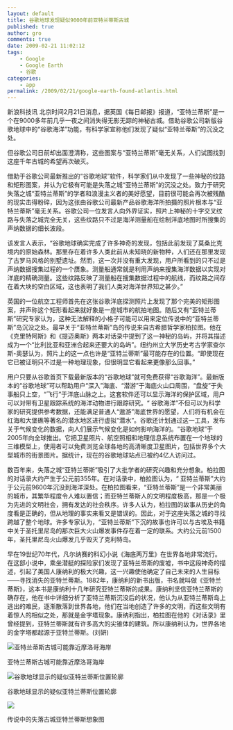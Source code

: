 ```yaml
---
layout: default
title: 谷歌地球发现疑似9000年前亚特兰蒂斯古城
published: true
author: gro
comments: true
date: 2009-02-21 11:02:12
tags:
    - Google
    - Google Earth
    - 谷歌
categories:
    - app
permalink: /2009/02/21/google-earth-found-atlantis.html
---
```

新浪科技讯 北京时间2月21日消息，据英国《每日邮报》报道，“亚特兰蒂斯”是一个在9000多年前几乎一夜之间消失得无影无踪的神秘古城。借助谷歌公司新版谷歌地球中的“谷歌海洋”功能，有科学家宣称他们发现了疑似“亚特兰蒂斯”的沉没之处。

但谷歌公司日前却出面澄清称，这些图案与“亚特兰蒂斯”毫无关系，人们试图找到这座千年古城的希望再次破灭。



借助于谷歌公司最新推出的“谷歌地球”软件，科学家们从中发现了一些神秘的纹路和矩形图案，并认为它极有可能是失落之城“亚特兰蒂斯”的沉没之处。致力于研究失落之城“亚特兰蒂斯”的学者和浪漫主义者的美好愿望，目前很可能会再次被残酷的现实击得粉碎，因为这张由谷歌公司最新产品谷歌海洋所拍摄的照片根本与“亚特兰蒂斯”毫无关系。谷歌公司一位发言人向外界证实，照片上神秘的十字交叉纹路与失落之城完全无关，这些纹路只不过是海洋测量船在绘制洋底地图时所搜集的声纳数据的细长波段。

该发言人表示，“谷歌地球确实完成了许多神奇的发现，包括此前发现了莫桑比克境内的原始森林。那里存在着许多人类此前从未知晓的新物种，人们还在那里发现了古罗马风格的别墅遗址。然而，这一次并没有重大发现，用户所看到的只不过是声纳数据搜集过程的一个赝象。测量船通常就是利用声纳来搜集海洋数据以实现对洋底的精确测量。这些纹路反映了测量船在搜集数据过程中的航线，而纹路之间存在着大块的空白区域，这也表明了我们人类对海洋世界知之甚少。”

英国的一位航空工程师首先在这张谷歌洋底探测照片上发现了那个完美的矩形图案，并声称这个矩形看起来就好象是一座城市的航拍地图。随后又有“亚特兰蒂斯”研究专家认为，这种无法解释的小格子可能可以用来定位传说中的“亚特兰蒂斯”岛沉没之处。最早关于“亚特兰蒂斯”岛的传说来自古希腊哲学家柏拉图。他在《克里特阿斯》和《提迈奥斯》两本对话录中提到了这一神秘的岛屿，并将其描述成为一个“比利比亚和亚洲合起来还要大的岛屿”。纽约州立大学历史考古学家查尔斯-奥瑟认为，照片上的这一点也许是“亚特兰蒂斯”最可能存在的位置。“即使现在它已被证明只不过是一种地理现象，但很明显它看起来更像那么回事。”

用户只要从谷歌首页下载最新版本的“谷歌地球”就可免费获得“谷歌海洋”。最新版本的“谷歌地球”可以帮助用户“深入”海底、“潜游”于海底火山口周围，“盘旋”于失事船只上空，“飞行”于洋底山脉之上。这套软件还可以显示海洋的保护区域，用户可以对带有卫星跟踪系统的海洋动物进行跟踪研究。“ 谷歌海洋”不但可以为科学家的研究提供参考数据，还能满足普通人“遨游”海底世界的愿望，人们将有机会在红海和大堡礁等著名的潜水地区进行虚拟“潜水”。谷歌还计划通过这一工具，发布关于气候变化的数据，向人们展示气候变化是如何影响海洋的。“谷歌地球”于2005年向全球推出。它把卫星照片、航空照相和地理信息系统布置在一个地球的三维模型上，使用者可以免费浏览全球各地的高清晰度卫星图片，包括世界多个大型城市的街景图片。据统计，现在的谷歌地球站点已被约4亿人访问过。

数百年来，失落之城“亚特兰蒂斯”吸引了大批学者的研究兴趣和充分想象。柏拉图的对话录大约产生于公元前355年。在对话录中，柏拉图认为，“ 亚特兰蒂斯”大约于公元前9600年沉没到海洋深处。在柏拉图看来，“亚特兰蒂斯”是一个非常美丽的城市，其繁华程度令人难以置信；而亚特兰蒂斯人的文明程度极高，那是一个极为先进的文明社会，拥有发达的社会秩序。许多人认为，柏拉图的故事从历史的角度看是正确的，但从地理的事实来看又是错误的。因此，对于这座失落之城的寻找跨越了整个地球。许多专家认为，“亚特兰蒂斯”下沉的故事也许可以与古埃及书籍中关于圣托里尼岛的那次巨大火山爆发事件存在着一定的联系。大约公元前1500年，圣托里尼岛火山爆发几乎毁灭了克利特岛。

早在19世纪70年代，凡尔纳赛的科幻小说《海底两万里》在世界各地非常流行。在这部小说中，乘坐潜艇的探险家们发现了亚特兰蒂斯的废墟，书中这段神奇的描述，引起了美国人康纳利的极大兴趣，这一兴趣使他确定了自己未来的人生目标——寻找消失的亚特兰蒂斯。1882年，康纳利的新书出版，书名就叫做《亚特兰蒂斯》，这本书是康纳利十几年研究亚特兰蒂斯的成果。康纳利坚信亚特兰蒂斯的确存在，他在书中详细分析了亚特兰蒂斯沉没后的状况，他认为从亚特兰蒂斯岛上逃出的难民，逐渐散落到世界各地，他们在当地创造了许多的文明，而这些文明有着惊人的相似之处，那就是金字塔现象。康纳利指出，柏拉图在他的《对话录》里曾经提到，亚特兰蒂斯就有许多高大的尖锥体的建筑。所以康纳利认为，世界各地的金字塔都起源于亚特兰蒂斯。(刘妍)

![亚特兰蒂斯古城可能靠近摩洛哥海岸][1]
  
亚特兰蒂斯古城可能靠近摩洛哥海岸

![谷歌地球显示的疑似亚特兰蒂斯位置轮廓][2]
  
谷歌地球显示的疑似亚特兰蒂斯位置轮廓

![][3]
  
传说中的失落古城亚特兰蒂斯想象图

 [1]: http://i1.sinaimg.cn/IT/2009/0221/200922191001235.jpg "亚特兰蒂斯古城可能靠近摩洛哥海岸"
 [2]: http://i3.sinaimg.cn/IT/2009/0221/2009221910241235.jpg "谷歌地球显示的疑似亚特兰蒂斯位置轮廓"
 [3]: http://i1.sinaimg.cn/IT/2009/0221/2009221910531235.jpg